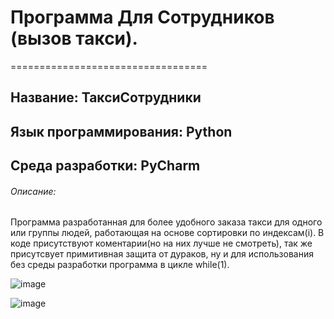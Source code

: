 # Программа Для Сотрудников (вызов такси).
==================================
## Название: ТаксиСотрудники


## Язык программирования: Python


## Среда разработки: PyCharm


###### Описание:
Программа разработанная для более удобного заказа такси для одного или группы людей, работающая на основе сортировки по индексам(i). В коде присутствуют коментарии(но на них лучше не смотреть),  так же присутсвует примитивная защита от дураков, ну и для использования без среды разработки программа в цикле while(1).

![image](https://user-images.githubusercontent.com/89925844/134883622-4c0d6edd-acd2-4e7f-9a64-431fae6fa8ca.png)





![image](https://user-images.githubusercontent.com/89925844/134883876-b5d80b04-368f-44d6-bce1-a2521dd53571.png)
